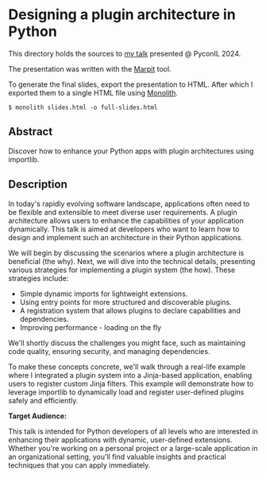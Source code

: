 # Designing a plugin architecture in Python

This directory holds the sources to [my talk][recording] presented @ PyconIL 2024.

The presentation was written with the [Marpit][marp] tool.

To generate the final slides, export the presentation to HTML.
After which I exported them to a single HTML file using [Monolith][monolith].

    $ monolith slides.html -o full-slides.html

[monolith]: https://github.com/Y2Z/monolith
[marp]: https://marpit.marp.app/
[recording]: https://youtu.be/Gk3-8IKcj3Q?si=STJlz_T6Q2kWl793

## Abstract

Discover how to enhance your Python apps with plugin architectures using importlib.

## Description

In today's rapidly evolving software landscape, applications often need to be flexible and extensible to meet diverse user requirements. A plugin architecture allows users to enhance the capabilities of your application dynamically. This talk is aimed at developers who want to learn how to design and implement such an architecture in their Python applications.

We will begin by discussing the scenarios where a plugin architecture is beneficial (the why). 
Next, we will dive into the technical details, presenting various strategies for implementing a plugin system (the how). These strategies include:

- Simple dynamic imports for lightweight extensions.
- Using entry points for more structured and discoverable plugins.
- A registration system that allows plugins to declare capabilities and dependencies.
- Improving performance -  loading on the fly

We'll shortly discuss the challenges you might face, such as maintaining code quality, ensuring security, and managing dependencies.

To make these concepts concrete, we'll walk through a real-life example where I integrated a plugin system into a Jinja-based application, enabling users to register custom Jinja filters. This example will demonstrate how to leverage importlib to dynamically load and register user-defined plugins safely and efficiently.

**Target Audience:**

This talk is intended for Python developers of all levels who are interested in enhancing their applications with dynamic, user-defined extensions. Whether you're working on a personal project or a large-scale application in an organizational setting, you'll find valuable insights and practical techniques that you can apply immediately.